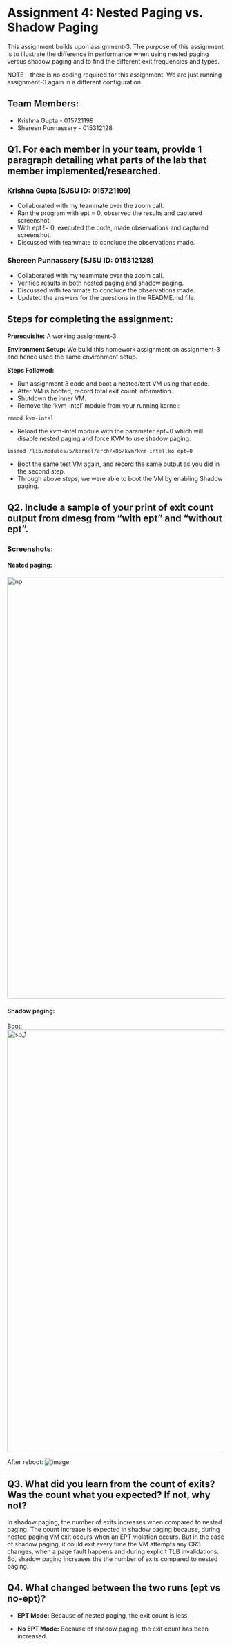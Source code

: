 # Assignment 4: Nested Paging vs. Shadow Paging
This assignment builds upon assignment-3. The purpose of this assignment is to illustrate the difference in performance when using nested paging versus shadow paging and to find the different exit frequencies and types. 

NOTE – there is no coding required for this assignment. We are just running assignment-3 again in a different configuration. 

## Team Members: 
* Krishna Gupta - 015721199
* Shereen Punnassery - 015312128

## Q1. For each member in your team, provide 1 paragraph detailing what parts of the lab that member implemented/researched.

### Krishna Gupta (SJSU ID: 015721199)
- Collaborated with my teammate over the zoom call.
- Ran the program with ept = 0, observed the results and captured screenshot.
- With ept != 0, executed the code, made observations and captured screenshot.
- Discussed with teammate to conclude the observations made.

### Shereen Punnassery (SJSU ID: 015312128)
- Collaborated with my teammate over the zoom call.
- Verified results in both nested paging and shadow paging.
- Discussed with teammate to conclude the observations made.
- Updated the answers for the questions in the README.md file.

## Steps for completing the assignment:
**Prerequisite:** A working assignment-3.<br />

**Environment Setup:** We build this homework assignment on assignment-3 and hence used the same environment setup.

**Steps Followed:**

* Run assignment 3 code and boot a nested/test VM using that code. 
* After VM is booted, record total exit count information.. 
* Shutdown the inner VM.
* Remove the ‘kvm-intel’ module from your running kernel:
```
rmmod kvm-intel
```
* Reload the kvm-intel module with the parameter ept=0 which will disable nested paging and force KVM to use shadow paging.
```
insmod /lib/modules/5/kernel/arch/x86/kvm/kvm-intel.ko ept=0 
```
* Boot the same test VM again, and record the same output as you did in the second step. 
* Through above steps, we were able to boot the VM by enabling Shadow paging.

## Q2. Include a sample of your print of exit count output from dmesg from “with ept” and “without ept”.
### Screenshots: 
#### Nested paging:
<img width="976" alt="np" src="https://user-images.githubusercontent.com/78829969/145340872-206f0172-8109-41b7-9398-a7065be001ff.png">

#### Shadow paging:
Boot:
<img width="978" alt="sp_1" src="https://user-images.githubusercontent.com/78829969/145341508-87e9828d-72a7-4700-939f-df946f1c1674.png">

After reboot:
![image](https://user-images.githubusercontent.com/78829969/145341940-afb68b66-58dc-48c8-a8e9-751a43c79993.png)

## Q3. What did you learn from the count of exits? Was the count what you expected? If not, why not?
In shadow paging, the number of exits increases when compared to nested paging. The count increase is expected in shadow paging because, during nested paging VM exit occurs when an EPT violation occurs. But in the case of shadow paging, it could exit every time the VM attempts any CR3 changes, when a page fault happens and during explicit TLB invalidations. So, shadow paging increases the the number of exits compared to nested paging. 

## Q4. What changed between the two runs (ept vs no-ept)?
- **EPT Mode:** Because of nested paging, the exit count is less.

- **No EPT Mode:** Because of shadow paging, the exit count has been increased.
